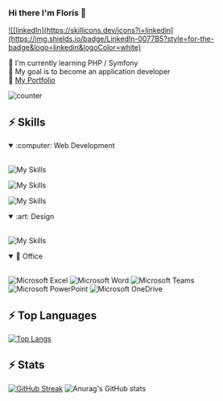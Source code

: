 ### Hi there I'm Floris 👋

<a href="https://www.linkedin.com/in/floris-louerat/" target="blank">![[linkedIn](https://skillicons.dev/icons?i=linkedin](https://img.shields.io/badge/LinkedIn-0077B5?style=for-the-badge&logo=linkedin&logoColor=white)</a> 

:triangular_flag_on_post: I'm currently learning PHP / Symfony <br>
🔭 My goal is to become an application developer <br>
:newspaper: <a href="https://flozerty.github.io/portfolio/" target="blank">My Portfolio</a>

![counter](https://komarev.com/ghpvc/?username=flozerty&color=red)

<!-- ## ⚡ Contribution Graph

[![Ashutosh's github activity graph](https://github-readme-activity-graph.cyclic.app/graph?username=mikeheul&theme=react)](https://github.com/ashutosh00710/github-readme-activity-graph) -->

## ⚡ Skills

<details open>
<summary>:computer: Web Development</summary>
<br>

![My Skills](https://skillicons.dev/icons?i=vscode,git,github)

![My Skills](https://skillicons.dev/icons?i=html,css,js,sass,react,angular,ts,bootstrap,figma&perline=5)

![My Skills](https://skillicons.dev/icons?i=php,symfony,wordpress,mysql,docker)
</details>

<details open>
<summary>:art: Design</summary>
<br>
  
![My Skills](https://skillicons.dev/icons?i=figma&perline=6)
</details>

<details open>
<summary>📎 Office</summary>
<br>

![Microsoft Excel](https://img.shields.io/static/v1?style=for-the-badge&message=Microsoft+Excel&color=217346&logo=Microsoft+Excel&logoColor=FFFFFF&label=)
![Microsoft Word](https://img.shields.io/static/v1?style=for-the-badge&message=Microsoft+Word&color=2B579A&logo=Microsoft+Word&logoColor=FFFFFF&label=)
![Microsoft Teams](https://img.shields.io/static/v1?style=for-the-badge&message=Microsoft+Teams&color=6264A7&logo=Microsoft+Teams&logoColor=FFFFFF&label=)
![Microsoft PowerPoint](https://img.shields.io/static/v1?style=for-the-badge&message=Microsoft+PowerPoint&color=B7472A&logo=Microsoft+PowerPoint&logoColor=FFFFFF&label=)
![Microsoft OneDrive](https://img.shields.io/static/v1?style=for-the-badge&message=Microsoft+OneDrive&color=0078D4&logo=Microsoft+OneDrive&logoColor=FFFFFF&label=)
</details>

## ⚡ Top Languages
[![Top Langs](https://github-readme-stats.vercel.app/api/top-langs/?username=flozerty&layout=compact&theme=onedark&hide_border=true)](https://github.com/anuraghazra/github-readme-stats)

## ⚡ Stats
[![GitHub Streak](http://github-readme-streak-stats.herokuapp.com?user=flozerty&theme=monokai-metallian&hide_border=true)](https://git.io/streak-stats)
![Anurag's GitHub stats](https://github-readme-stats.vercel.app/api?username=flozerty&show_icons=true&theme=onedark&hide_border=true)

<!--
**Flozerty/Flozerty** is a ✨ _special_ ✨ repository because its `README.md` (this file) appears on your GitHub profile.

Here are some ideas to get you started:

- 🔭 I’m currently working on ...
- 🌱 I’m currently learning ...
- 👯 I’m looking to collaborate on ...
- 🤔 I’m looking for help with ...
- 💬 Ask me about ...
- 📫 How to reach me: ...
- 😄 Pronouns: ...
- ⚡ Fun fact: ...
-->
